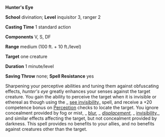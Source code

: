  **Hunter's Eye**

**School** divination; **Level** inquisitor 3, ranger 2

**Casting Time** 1 standard action

**Components** V, S, DF

**Range** medium (100 ft. + 10 ft./level)

**Target** one creature

**Duration** 1 minute/level

**Saving Throw** none; **Spell Resistance** yes

Sharpening your perceptive abilities and tuning them against obfuscating effects, _hunter's eye_ greatly enhances your senses against the target creature. You gain the ability to perceive the target when it is invisible or ethereal as though using the _ [see invisibility](../../spells/seeInvisibility#_see-invisibility)_ spell, and receive a +20 competence bonus on [Perception](../../skills/perception#_perception) checks to locate the target. You ignore concealment provided by fog or mist, _ [blur](../../spells/blur#_blur)_, _ [displacement](../../spells/displacement#_displacement)_, _ [invisibility](../../spells/invisibility#_invisibility)_, and similar effects affecting the target, but not concealment provided by darkness. This spell provides no benefits to your allies, and no benefits against creatures other than the target.

